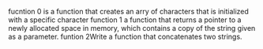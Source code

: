 fucntion 0 is a function that creates an arry of characters that is initialized with a specific character
function 1  a function that returns a pointer to a newly allocated space in memory, which contains a copy of the string given as a parameter.
funtion 2Write a function that concatenates two strings.